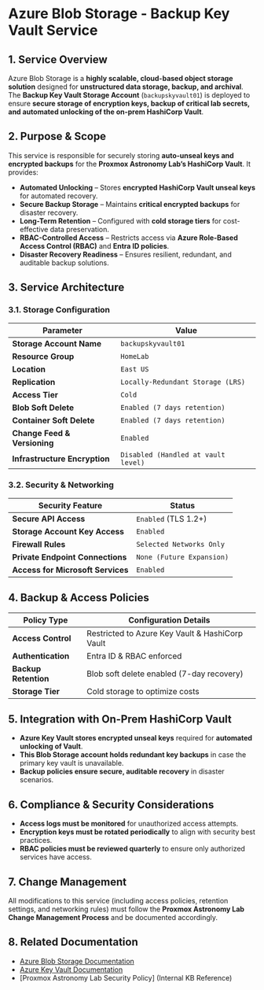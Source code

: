 # **Azure Blob Storage - Backup Key Vault Service**

## **1. Service Overview**

Azure Blob Storage is a **highly scalable, cloud-based object storage solution** designed for **unstructured data storage, backup, and archival**. The **Backup Key Vault Storage Account** (`backupskyvault01`) is deployed to ensure **secure storage of encryption keys, backup of critical lab secrets, and automated unlocking of the on-prem HashiCorp Vault**.

## **2. Purpose & Scope**

This service is responsible for securely storing **auto-unseal keys and encrypted backups** for the **Proxmox Astronomy Lab’s HashiCorp Vault**. It provides:

- **Automated Unlocking** – Stores **encrypted HashiCorp Vault unseal keys** for automated recovery.
- **Secure Backup Storage** – Maintains **critical encrypted backups** for disaster recovery.
- **Long-Term Retention** – Configured with **cold storage tiers** for cost-effective data preservation.
- **RBAC-Controlled Access** – Restricts access via **Azure Role-Based Access Control (RBAC)** and **Entra ID policies**.
- **Disaster Recovery Readiness** – Ensures resilient, redundant, and auditable backup solutions.

## **3. Service Architecture**

### **3.1. Storage Configuration**

| Parameter                      | Value                           |
|--------------------------------|---------------------------------|
| **Storage Account Name**       | `backupskyvault01`              |
| **Resource Group**             | `HomeLab`                       |
| **Location**                   | `East US`                       |
| **Replication**                | `Locally-Redundant Storage (LRS)` |
| **Access Tier**                | `Cold`                          |
| **Blob Soft Delete**           | `Enabled (7 days retention)`   |
| **Container Soft Delete**       | `Enabled (7 days retention)`   |
| **Change Feed & Versioning**    | `Enabled`                      |
| **Infrastructure Encryption**   | `Disabled (Handled at vault level)` |

### **3.2. Security & Networking**

| Security Feature                | Status                        |
|---------------------------------|--------------------------------|
| **Secure API Access**           | `Enabled` (TLS 1.2+)          |
| **Storage Account Key Access**  | `Enabled`                     |
| **Firewall Rules**              | `Selected Networks Only`       |
| **Private Endpoint Connections** | `None (Future Expansion)`     |
| **Access for Microsoft Services** | `Enabled`                     |

## **4. Backup & Access Policies**

| Policy Type        | Configuration Details |
|--------------------|----------------------|
| **Access Control** | Restricted to Azure Key Vault & HashiCorp Vault |
| **Authentication** | Entra ID & RBAC enforced |
| **Backup Retention** | Blob soft delete enabled (7-day recovery) |
| **Storage Tier** | Cold storage to optimize costs |

## **5. Integration with On-Prem HashiCorp Vault**

- **Azure Key Vault stores encrypted unseal keys** required for **automated unlocking of Vault**.
- **This Blob Storage account holds redundant key backups** in case the primary key vault is unavailable.
- **Backup policies ensure secure, auditable recovery** in disaster scenarios.

## **6. Compliance & Security Considerations**

- **Access logs must be monitored** for unauthorized access attempts.
- **Encryption keys must be rotated periodically** to align with security best practices.
- **RBAC policies must be reviewed quarterly** to ensure only authorized services have access.

## **7. Change Management**

All modifications to this service (including access policies, retention settings, and networking rules) must follow the **Proxmox Astronomy Lab Change Management Process** and be documented accordingly.

## **8. Related Documentation**

- [Azure Blob Storage Documentation](https://learn.microsoft.com/en-us/azure/storage/blobs/)
- [Azure Key Vault Documentation](https://learn.microsoft.com/en-us/azure/key-vault/)
- [Proxmox Astronomy Lab Security Policy] (Internal KB Reference)
